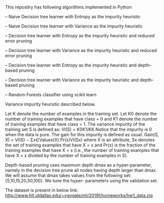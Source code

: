 This repositry has following algorithms implemented in Python

– Naive Decision tree learner with Entropy as the impurity heuristic

– Naive Decision tree learner with Variance as the impurity heuristic

– Decision tree learner with Entropy as the impurity heuristic and reduced error pruning

– Decision tree learner with Variance as the impurity heuristic and reduced error pruning

– Decision tree learner with Entropy as the impurity heuristic and depth-based pruning

– Decision tree learner with Variance as the impurity heuristic and depth-based pruning

– Random Forests classifier using scikit learn

Variance impurity heuristic described below.

Let K denote the number of examples in the training set. Let K0 denote the number of training examples that have class = 0 and K1 denote the number of training examples that have class = 1. The variance impurity of the training set S is defined as: VI(S) = K0K1/KK Notice that the impurity is 0 when the data is pure. The gain for this impurity is defined as usual. Gain(S, X) = VI(S) − Σx∈Values(X) Pr(x)VI(Sx) where X is an attribute, Sx denotes the set of training examples that have X = x and Pr(x) is the fraction of the training examples that have X = x (i.e., the number of training examples that have X = x divided by the number of training examples in S).

Depth-based pruning uses maximum depth dmax as a hyper-parameter, namely in the decision tree prune all nodes having depth larger than dmax. We will assume that dmax takes values from the following set: {5,10,15,20,50,100}. We tune the hyper- parameters using the validation set.

The dataset is present in below link: http://www.hlt.utdallas.edu/~vgogate/ml/2019f/homeworks/hw1_data.zip
